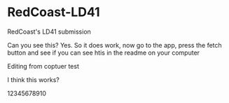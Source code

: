 # RedCoast-LD41
RedCoast's LD41 submission


Can you see this?
Yes.
So it does work, now go to the app, press the fetch button and see if you can see htis in the readme on your computer

Editing from coptuer test

I think this works?







12345678910